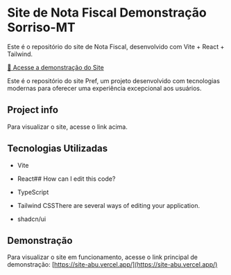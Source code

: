 # Site de Nota Fiscal Demonstração Sorriso-MT #



Este é o repositório do site de Nota Fiscal, desenvolvido com Vite + React + Tailwind.



<a href="https://site-abu.vercel.app/" target="_blank" rel="noopener noreferrer">🔗 Acesse a demonstração do Site</a>

Este é o repositório do site Pref, um projeto desenvolvido com tecnologias modernas para oferecer uma experiência excepcional aos usuários.

## Project info



Para visualizar o site, acesse o link acima.

## Tecnologias Utilizadas

- Vite

- React## How can I edit this code?

- TypeScript

- Tailwind CSSThere are several ways of editing your application.

- shadcn/ui


## Demonstração

Para visualizar o site em funcionamento, acesse o link principal de demonstração: [https://site-abu.vercel.app/](https://site-abu.vercel.app/)
